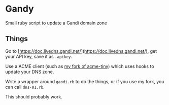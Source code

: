 # Gandy
Small ruby script to update a Gandi domain zone

## Things

Go to [https://doc.livedns.gandi.net/](https://doc.livedns.gandi.net/), get your API key, save it as `.apikey`.

Use a ACME client (such as [my fork of acme-tiny](https://github.com/conchyliculture/acme-tiny/tree/dns-01)) which uses hooks to update your DNS zone.

Write a wrapper around `gandi.rb` to do the things, or if you use my fork, you can call `dns-01.rb`.

This should probably work.
